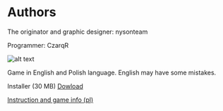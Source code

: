 # Authors 
The originator and graphic designer: nysonteam

Programmer: CzarqR

![alt text](https://i.imgur.com/RQqeT86.jpg)

Game in English and Polish language. English may have some mistakes.

Installer (30 MB) [Dowload](https://drive.google.com/drive/folders/1jD_frMMOEbrlAGA4k1pGGr-nF2sQ715D?usp=sharing)

[Instruction and game info (pl)](https://docs.google.com/document/d/1LaA6LEnUAcHtcc7JQQssgEe_TgOeazlZyRm5bHuJzhY/edit?fbclid=IwAR10VYlseNwfg61W_CmYvrpXRsVOZQbcYFw9LogFtzU4YVBU3Mhxno3nPLw)
